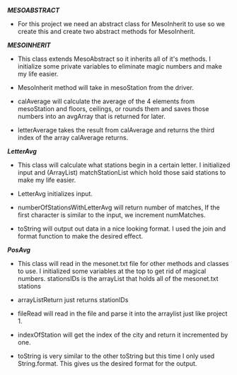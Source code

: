 **_MESOABSTRACT_**

* For this project we need an abstract class for MesoInherit to use so we create this and create two abstract methods for MesoInherit.


**_MESOINHERIT_**

* This class extends MesoAbstract so it inherits all of it's methods. I initialize some private variables to eliminate magic numbers and make my life easier.

* MesoInherit method will take in mesoStation from the driver.

* calAverage will calculate the average of the 4 elements from mesoStation and floors, ceilings, or rounds them and saves those numbers into an avgArray that is returned for later.

* letterAverage takes the result from calAverage and returns the third index of the array calAverage returns.

**_LetterAvg_**

* This class will calculate what stations begin in a certain letter. I initialized input and (ArrayList) matchStationList which hold those said stations to make my life easier. 

* LetterAvg initializes input.

* numberOfStationsWithLetterAvg will return number of matches, If the first character is similar to the input, we increment numMatches.

* toString will output out data in a nice looking format. I used the join and format function to make the desired effect.


**_PosAvg_**

* This class will read in the mesonet.txt file for other methods and classes to use. I initialized some variables at the top to get rid of magical numbers. stationsIDs is the arrayList that holds all of the mesonet.txt stations

* arrayListReturn just returns stationIDs

* fileRead will read in the file and parse it into the arraylist just like project 1.

* indexOfStation will get the index of the city and return it incremented by one.

* toString is very similar to the other toString but this time I only used String.format. This gives us the desired format for the output.